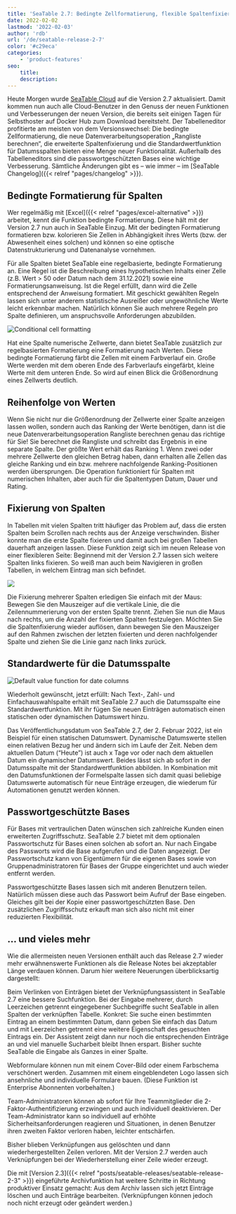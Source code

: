 ```yaml
---
title: 'SeaTable 2.7: Bedingte Zellformatierung, flexible Spaltenfixierung und praktischer Datumsstandardwert - SeaTable'
date: 2022-02-02
lastmod: '2022-02-03'
author: 'rdb'
url: '/de/seatable-release-2-7'
color: '#c29eca'
categories:
    - 'product-features'
seo:
    title:
    description:
---
```


Heute Morgen wurde [SeaTable Cloud](https://cloud.seatable.io) auf die Version 2.7 aktualisiert. Damit kommen nun auch alle Cloud-Benutzer in den Genuss der neuen Funktionen und Verbesserungen der neuen Version, die bereits seit einigen Tagen für Selbsthoster auf Docker Hub zum Download bereitsteht. Der Tabelleneditor profitierte am meisten von dem Versionswechsel: Die bedingte Zellformatierung, die neue Datenverarbeitungsoperation „Rangliste berechnen“, die erweiterte Spaltenfixierung und die Standardwertfunktion für Datumsspalten bieten eine Menge neuer Funktionalität. Außerhalb des Tabelleneditors sind die passwortgeschützten Bases eine wichtige Verbesserung. Sämtliche Änderungen gibt es – wie immer – im [SeaTable Changelog]({{< relref "pages/changelog" >}}).

## Bedingte Formatierung für Spalten

Wer regelmäßig mit [Excel]({{< relref "pages/excel-alternative" >}}) arbeitet, kennt die Funktion bedingte Formatierung. Diese hält mit der Version 2.7 nun auch in SeaTable Einzug. Mit der bedingten Formatierung formatieren bzw. kolorieren Sie Zellen in Abhängigkeit ihres Werts (bzw. der Abwesenheit eines solchen) und können so eine optische Datenstrukturierung und Datenanalyse vornehmen.

Für alle Spalten bietet SeaTable eine regelbasierte, bedingte Formatierung an. Eine Regel ist die Beschreibung eines hypothetischen Inhalts einer Zelle (z.B. Wert > 50 oder Datum nach dem 31.12.2021) sowie eine Formatierungsanweisung. Ist die Regel erfüllt, dann wird die Zelle entsprechend der Anweisung formatiert. Mit geschickt gewählten Regeln lassen sich unter anderem statistische Ausreißer oder ungewöhnliche Werte leicht erkennbar machen. Natürlich können Sie auch mehrere Regeln pro Spalte definieren, um anspruchsvolle Anforderungen abzubilden.

![Conditional cell formatting](Conditional_cell_formatting2.png)

Hat eine Spalte numerische Zellwerte, dann bietet SeaTable zusätzlich zur regelbasierten Formatierung eine Formatierung nach Werten. Diese bedingte Formatierung färbt die Zellen mit einem Farbverlauf ein. Große Werte werden mit dem oberen Ende des Farbverlaufs eingefärbt, kleine Werte mit dem unteren Ende. So wird auf einen Blick die Größenordnung eines Zellwerts deutlich.

## Reihenfolge von Werten

Wenn Sie nicht nur die Größenordnung der Zellwerte einer Spalte anzeigen lassen wollen, sondern auch das Ranking der Werte benötigen, dann ist die neue Datenverarbeitungsoperation Rangliste berechnen genau das richtige für Sie! Sie berechnet die Rangliste und schreibt das Ergebnis in eine separate Spalte. Der größte Wert erhält das Ranking 1. Wenn zwei oder mehrere Zellwerte den gleichen Betrag haben, dann erhalten alle Zellen das gleiche Ranking und ein bzw. mehrere nachfolgende Ranking-Positionen werden übersprungen. Die Operation funktioniert für Spalten mit numerischen Inhalten, aber auch für die Spaltentypen Datum, Dauer und Rating.

## Fixierung von Spalten

In Tabellen mit vielen Spalten tritt häufiger das Problem auf, dass die ersten Spalten beim Scrollen nach rechts aus der Anzeige verschwinden. Bisher konnte man die erste Spalte fixieren und damit auch bei großen Tabellen dauerhaft anzeigen lassen. Diese Funktion zeigt sich im neuen Release von einer flexibleren Seite: Beginnend mit der Version 2.7 lassen sich weitere Spalten links fixieren. So weiß man auch beim Navigieren in großen Tabellen, in welchem Eintrag man sich befindet.

![](Freeze-columns.png)

Die Fixierung mehrerer Spalten erledigen Sie einfach mit der Maus: Bewegen Sie den Mauszeiger auf die vertikale Linie, die die Zeilennummerierung von der ersten Spalte trennt. Ziehen Sie nun die Maus nach rechts, um die Anzahl der fixierten Spalten festzulegen. Möchten Sie die Spaltenfixierung wieder auflösen, dann bewegen Sie den Mauszeiger auf den Rahmen zwischen der letzten fixierten und deren nachfolgender Spalte und ziehen Sie die Linie ganz nach links zurück.

## Standardwerte für die Datumsspalte

![Default value function for date columns](Default_value_date_column.png)

Wiederholt gewünscht, jetzt erfüllt: Nach Text-, Zahl- und Einfachauswahlspalte erhält mit SeaTable 2.7 auch die Datumsspalte eine Standardwertfunktion. Mit ihr fügen Sie neuen Einträgen automatisch einen statischen oder dynamischen Datumswert hinzu.

Das Veröffentlichungsdatum von SeaTable 2.7, der 2. Februar 2022, ist ein Beispiel für einen statischen Datumswert. Dynamische Datumswerte stellen einen relativen Bezug her und ändern sich im Laufe der Zeit. Neben dem aktuellen Datum (“Heute”) ist auch x Tage vor oder nach dem aktuellen Datum ein dynamischer Datumswert. Beides lässt sich ab sofort in der Datumsspalte mit der Standardwertfunktion abbilden. In Kombination mit den Datumsfunktionen der Formelspalte lassen sich damit quasi beliebige Datumswerte automatisch für neue Einträge erzeugen, die wiederum für Automationen genutzt werden können.

## Passwortgeschützte Bases

Für Bases mit vertraulichen Daten wünschen sich zahlreiche Kunden einen erweiterten Zugriffsschutz. SeaTable 2.7 bietet mit dem optionalen Passwortschutz für Bases einen solchen ab sofort an. Nur nach Eingabe des Passworts wird die Base aufgerufen und die Daten angezeigt. Der Passwortschutz kann von Eigentümern für die eigenen Bases sowie von Gruppenadministratoren für Bases der Gruppe eingerichtet und auch wieder entfernt werden.

Passwortgeschützte Bases lassen sich mit anderen Benutzern teilen. Natürlich müssen diese auch das Passwort beim Aufruf der Base eingeben. Gleiches gilt bei der Kopie einer passwortgeschützten Base. Den zusätzlichen Zugriffsschutz erkauft man sich also nicht mit einer reduzierten Flexibilität.

## … und vieles mehr

Wie die allermeisten neuen Versionen enthält auch das Release 2.7 wieder mehr erwähnenswerte Funktionen als die Release Notes bei akzeptabler Länge verdauen können. Darum hier weitere Neuerungen überblicksartig dargestellt:

Beim Verlinken von Einträgen bietet der Verknüpfungsassistent in SeaTable 2.7 eine bessere Suchfunktion. Bei der Eingabe mehrerer, durch Leerzeichen getrennt eingegebener Suchbegriffe sucht SeaTable in allen Spalten der verknüpften Tabelle. Konkret: Sie suche einen bestimmten Eintrag an einem bestimmten Datum, dann geben Sie einfach das Datum und mit Leerzeichen getrennt eine weitere Eigenschaft des gesuchten Eintrags ein. Der Assistent zeigt dann nur noch die entsprechenden Einträge an und viel manuelle Sucharbeit bleibt Ihnen erspart. Bisher suchte SeaTable die Eingabe als Ganzes in einer Spalte.

Webformulare können nun mit einem Cover-Bild oder einem Farbschema verschönert werden. Zusammen mit einem eingeblendeten Logo lassen sich ansehnliche und individuelle Formulare bauen. (Diese Funktion ist Enterprise Abonnenten vorbehalten.)

Team-Administratoren können ab sofort für Ihre Teammitglieder die 2-Faktor-Authentifizierung erzwingen und auch individuell deaktivieren. Der Team-Administrator kann so individuell auf erhöhte Sicherheitsanforderungen reagieren und Situationen, in denen Benutzer ihren zweiten Faktor verloren haben, leichter entschärfen.

Bisher blieben Verknüpfungen aus gelöschten und dann wiederhergestellten Zeilen verloren. Mit der Version 2.7 werden auch Verknüpfungen bei der Wiederherstellung einer Zeile wieder erzeugt.

Die mit [Version 2.3]({{< relref "posts/seatable-releases/seatable-release-2-3" >}}) eingeführte Archivfunktion hat weitere Schritte in Richtung produktiver Einsatz gemacht: Aus dem Archiv lassen sich jetzt Einträge löschen und auch Einträge bearbeiten. (Verknüpfungen können jedoch noch nicht erzeugt oder geändert werden.)
